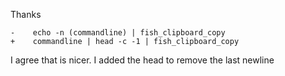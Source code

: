 Thanks

    -    echo -n (commandline) | fish_clipboard_copy
    +    commandline | head -c -1 | fish_clipboard_copy

I agree that is nicer. I added the head to remove the last newline
